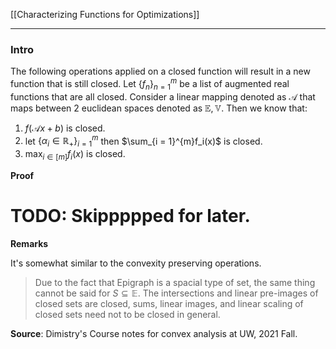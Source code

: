[[Characterizing Functions for Optimizations]]

---
### **Intro**

The following operations applied on a closed function will result in a new function that is still closed. Let $\{f_n\}_{n = 1}^m$  be a list of augmented real functions that are all closed. Consider a linear mapping denoted as $\mathcal A$ that maps between 2 euclidean spaces denoted as $\mathbb E, \mathbb V$. Then we know that: 

1. $f(\mathcal Ax + b)$ is closed. 
2. let $\{\alpha_i\in \mathbb R_+\}_{i = 1}^m$ then $\sum_{i = 1}^{m}f_i(x)$ is closed. 
3. $\max_{i\in [m]}f_i(x)$ is closed. 


**Proof**

# TODO: Skippppped for later. 




**Remarks**

It's somewhat similar to the convexity preserving operations. 

> Due to the fact that Epigraph is a spacial type of set, the same thing cannot be said for $S\subseteq \mathbb E$. The intersections and linear pre-images of closed sets are closed, sums, linear images, and linear scaling of closed sets need not to be closed in general. 

**Source**: Dimistry's Course notes for convex analysis at UW, 2021 Fall.


